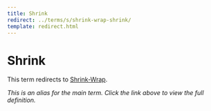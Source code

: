 ```yaml
---
title: Shrink
redirect: ../terms/s/shrink-wrap-shrink/
template: redirect.html
---
```


# Shrink

This term redirects to [Shrink-Wrap](../terms/s/shrink-wrap-shrink/).

*This is an alias for the main term. Click the link above to view the full definition.*
